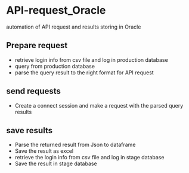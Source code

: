 # API-request_Oracle
automation of API request and results storing in Oracle

## Prepare request
- retrieve login info from csv file and log in production database
- query from production database
- parse the query result to the right format for API request

## send requests
- Create a connect session and make a request with the parsed query results

## save results
- Parse the returned result from Json to dataframe
- Save the result as excel
- retrieve the login info from csv file and log in stage database
- Save the result in stage database 

